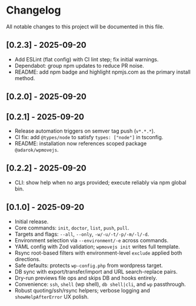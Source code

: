 # Changelog

All notable changes to this project will be documented in this file.

## [0.2.3] - 2025-09-20
- Add ESLint (flat config) with CI lint step; fix initial warnings.
- Dependabot: group npm updates to reduce PR noise.
- README: add npm badge and highlight npmjs.com as the primary install method.

## [0.2.0] - 2025-09-20
## [0.2.1] - 2025-09-20
- Release automation triggers on semver tag push (`v*.*.*`).
- CI fix: add `@types/node` to satisfy `types: ["node"]` in tsconfig.
- README: installation now references scoped package `@adarok/wpmovejs`.

## [0.2.2] - 2025-09-20
- CLI: show help when no args provided; execute reliably via npm global bin.


## [0.1.0] - 2025-09-20
- Initial release.
- Core commands: `init`, `doctor`, `list`, `push`, `pull`.
- Targets and flags: `--all`, `--only`, `-w/-u/-t/-p/-m/-l/-d`.
- Environment selection via `--environment/-e` across commands.
- YAML config with Zod validation; `wpmovejs init` writes full template.
- Rsync root-based filters with environment-level `exclude` applied both directions.
- Safe defaults: protects `wp-config.php` from wordpress target.
- DB sync with export/transfer/import and URL search-replace pairs.
- Dry-run previews file ops and skips DB and hooks entirely.
- Convenience: `ssh`, `shell` (wp shell), `db shell|cli`, and `wp` passthrough.
- Robust quoting/ssh/rsync helpers; verbose logging and `showHelpAfterError` UX polish.
